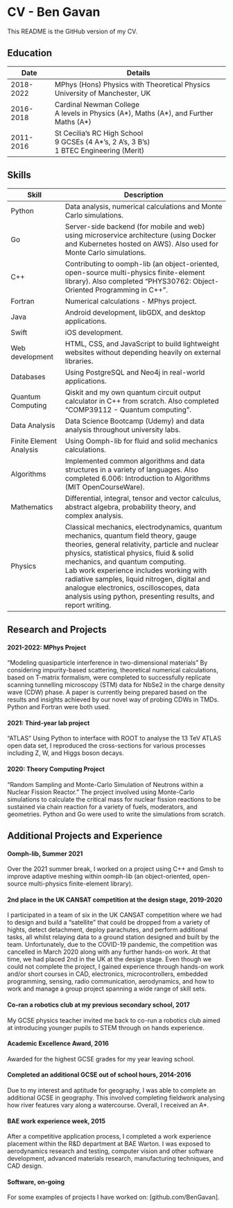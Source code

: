 # CV - Ben Gavan

This README is the GitHub version of my CV.

[//]: # (TODO: add links to specific projects mentioned)

## Education

| Date      | Details                                                                                         |
|-----------|-------------------------------------------------------------------------------------------------|
| 2018-2022 | MPhys (Hons) Physics with Theoretical Physics<br/>University of Manchester, UK                  |
| 2016-2018 | Cardinal Newman College <br/>A levels in Physics (A*), Maths (A*), and Further Maths (A*)       |
| 2011-2016 | St Cecilia’s RC High School <br/>9 GCSEs (4 A*’s, 2 A’s, 3 B’s) <br/>1 BTEC Engineering (Merit) |

## Skills

| Skill                   | Description                                                                                                                                                                                                                                                                                                                                                                                                                    |
|-------------------------|--------------------------------------------------------------------------------------------------------------------------------------------------------------------------------------------------------------------------------------------------------------------------------------------------------------------------------------------------------------------------------------------------------------------------------|
| Python                  | Data analysis, numerical calculations and Monte Carlo simulations.                                                                                                                                                                                                                                                                                                                                                             |
| Go                      | Server-side backend (for mobile and web) using microservice architecture (using Docker and Kubernetes hosted on AWS). Also used for Monte Carlo simulations.                                                                                                                                                                                                                                                                   |
| C++                     | Contributing to oomph-lib (an object-oriented, open-source multi-physics finite-element library). Also completed “PHYS30762: Object-Oriented Programming in C++”.                                                                                                                                                                                                                                                              |
| Fortran                 | Numerical calculations - MPhys project.                                                                                                                                                                                                                                                                                                                                                                                        |
| Java                    | Android development, libGDX, and desktop applications.                                                                                                                                                                                                                                                                                                                                                                         |
| Swift                   | iOS development.                                                                                                                                                                                                                                                                                                                                                                                                               |
| Web development         | HTML, CSS, and JavaScript to build lightweight websites without depending heavily on external libraries.                                                                                                                                                                                                                                                                                                                       |
| Databases               | Using PostgreSQL and Neo4j in real-world applications.                                                                                                                                                                                                                                                                                                                                                                         |
| Quantum Computing       | Qiskit and my own quantum circuit output calculator in C++ from scratch. Also completed “COMP39112 - Quantum computing”.                                                                                                                                                                                                                                                                                                       |
| Data Analysis           | Data Science Bootcamp (Udemy) and data analysis throughout university labs.                                                                                                                                                                                                                                                                                                                                                    |
| Finite Element Analysis | Using Oomph-lib for fluid and solid mechanics calculations.                                                                                                                                                                                                                                                                                                                                                                    |
| Algorithms              | Implemented common algorithms and data structures in a variety of languages. Also completed 6.006: Introduction to Algorithms (MIT OpenCourseWare).                                                                                                                                                                                                                                                                            |
| Mathematics             | Differential, integral, tensor and vector calculus, abstract algebra, probability theory, and complex analysis.                                                                                                                                                                                                                                                                                                                |
| Physics                 | Classical mechanics, electrodynamics, quantum mechanics, quantum field theory, gauge theories, general relativity, particle and nuclear physics, statistical physics, fluid & solid mechanics, and quantum computing. <br/> Lab work experience includes working with radiative samples, liquid nitrogen, digital and analogue electronics, oscilloscopes, data analysis using python, presenting results, and report writing. |  

## Research and Projects

#### 2021-2022:	MPhys Project
“Modeling quasiparticle interference in two-dimensional materials”
By considering impurity-based scattering, theoretical numerical calculations, based on T-matrix formalism, were completed to successfully replicate scanning tunnelling microscopy (STM) data for NbSe2 in the charge density wave (CDW) phase.  A paper is currently being prepared based on the results and insights achieved by our novel way of probing CDWs in TMDs.  Python and Fortran were both used.

#### 2021: Third-year lab project
“ATLAS”
Using Python to interface with ROOT to analyse the 13 TeV ATLAS open data set, I reproduced the cross-sections for various processes including Z, W, and Higgs boson decays.

#### 2020: Theory Computing Project
“Random Sampling and Monte-Carlo Simulation of Neutrons within a Nuclear Fission Reactor.”
The project involved using Monte-Carlo simulations to calculate the critical mass for nuclear fission reactions to be sustained via chain reaction for a variety of fuels, moderators, and geometries.  Python and Go were used to write the simulations from scratch.

## Additional Projects and Experience

#### Oomph-lib, Summer 2021

Over the 2021 summer break, I worked on a project using C++ and Gmsh to improve adaptive meshing within oomph-lib (an
object-oriented, open-source multi-physics finite-element library).

#### 2nd place in the UK CANSAT competition at the design stage, 2019-2020

I participated in a team of six in the UK CANSAT competition where we had to design and build a “satellite” that could
be dropped from a variety of hights, detect detachment, deploy parachutes, and perform additional tasks, all whilst
relaying data to a ground station designed and built by the team. Unfortunately, due to the COVID-19 pandemic, the
competition was cancelled in March 2020 along with any further hands-on work. At that time, we had placed 2nd in the UK
at the design stage. Even though we could not complete the project, I gained experience through hands-on work and/or
short courses in CAD, electronics, microcontrollers, embedded programming, sensing, radio communication, aerodynamics,
and how to work and manage a group project spanning a wide range of skill sets.

#### Co-ran a robotics club at my previous secondary school, 2017
My GCSE physics teacher invited me back to co-run a robotics club aimed at introducing younger pupils to STEM through on
hands experience.

#### Academic Excellence Award, 2016

Awarded for the highest GCSE grades for my year leaving school.

#### Completed an additional GCSE out of school hours, 2014-2016

Due to my interest and aptitude for geography, I was able to complete an additional GCSE in geography. This involved
completing fieldwork analysing how river features vary along a watercourse. Overall, I received an A*.

#### BAE work experience week, 2015

After a competitive application process, I completed a work experience placement within the R&D department at BAE
Warton. I was exposed to aerodynamics research and testing, computer vision and other software development, advanced
materials research, manufacturing techniques, and CAD design.

#### Software, on-going

For some examples of projects I have worked on: [github.com/BenGavan].
